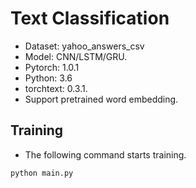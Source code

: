 # Text Classification
- Dataset: yahoo_answers_csv
- Model: CNN/LSTM/GRU.
- Pytorch: 1.0.1
- Python: 3.6
- torchtext: 0.3.1.
- Support pretrained word embedding.

## Training

- The following command starts training.

```
python main.py
```
